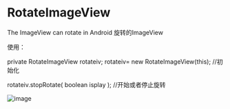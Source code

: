 # RotateImageView
The ImageView  can rotate in Android     旋转的ImageView 

使用：

private RotateImageView  rotateiv; 
rotateiv= new RotateImageView(this);  //初始化
	
rotateiv.stopRotate( boolean  isplay  );  //开始或者停止旋转


![image](https://github.com/wubolinha/RotateImageView/gitRotateImageView/rotateimageview.avi_1459136887.gif)	
